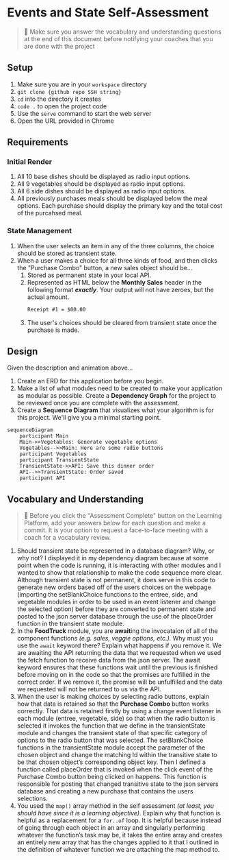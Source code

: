 # Events and State Self-Assessment

> 🧨 Make sure you answer the vocabulary and understanding questions at the end of this document before notifying your coaches that you are done with the project

## Setup

1. Make sure you are in your `workspace` directory
1. `git clone {github repo SSH string}`
1. `cd` into the directory it creates
1. `code .` to open the project code
1. Use the `serve` command to start the web server
1. Open the URL provided in Chrome

## Requirements

### Initial Render

1. All 10 base dishes should be displayed as radio input options.
1. All 9 vegetables should be displayed as radio input options.
1. All 6 side dishes should be displayed as radio input options.
1. All previously purchases meals should be displayed below the meal options. Each purchase should display the primary key and the total cost of the purcahsed meal.

### State Management

1. When the user selects an item in any of the three columns, the choice should be stored as transient state.
1. When a user makes a choice for all three kinds of food, and then clicks the "Purchase Combo" button, a new sales object should be...
    1. Stored as permanent state in your local API.
    1. Represented as HTML below the **Monthly Sales** header in the following format **_exactly_**. Your output will not have zeroes, but the actual amount.
        ```html
        Receipt #1 = $00.00
        ```
   1. The user's choices should be cleared from transient state once the purchase is made.

## Design

Given the description and animation above...

1. Create an ERD for this application before you begin.
1. Make a list of what modules need to be created to make your application as modular as possible. Create a **Dependency Graph** for the project to be reviewed once you are complete with the assessment.
1. Create a **Sequence Diagram** that visualizes what your algorithm is for this project. We'll give you a minimal starting point.

```mermaid
sequenceDiagram
    participant Main
    Main->>Vegetables: Generate vegetable options
    Vegetables-->>Main: Here are some radio buttons
    participant Vegetables
    participant TransientState
    TransientState->>API: Save this dinner order
    API-->>TransientState: Order saved
    participant API
```

## Vocabulary and Understanding

> 🧨 Before you click the "Assessment Complete" button on the Learning Platform, add your answers below for each question and make a commit. It is your option to request a face-to-face meeting with a coach for a vocabulary review.

1. Should transient state be represented in a database diagram? Why, or why not?
   I displayed it in my dependency diagram because at some point when the code is running, it is interacting with other modules and I wanted to show that relationship to make the code sequence more clear. Although transient state is not permanent, it does serve in this code to generate new orders based off of the users choices on the webpage (importing the setBlankChoice functions to the entree, side, and vegetable modules in order to be used in an event listener and change the selected option) before they are converted to permanent state and posted to the json server database through the use of the placeOrder function in the transient state module. 
2. In the **FoodTruck** module, you are **await**ing the invocataion of all of the component functions _(e.g. sales, veggie options, etc.)_. Why must you use the `await` keyword there? Explain what happens if you remove it.
	We are awaiting the API returning the data that we requested when we used the fetch function to receive data from the json server. The await keyword ensures that these functions wait until the previous is finished before moving on in the code so that the promises are fulfilled in the correct order. If we remove it, the promise will be unfulfilled and the data we requested will not be returned to us via the API.
3. When the user is making choices by selecting radio buttons, explain how that data is retained so that the **Purchase Combo** button works correctly.
	That data is retained firstly by using a change event listener in each module (entree, vegetable, side) so that when the radio button is selected it invokes the function that we define in the transientState module and changes the transient state of that specific category of options to the radio button that was selected. The setBlankChoice functions in the transientState module accept the parameter of the chosen object and change the matching Id within the transitive state to be that chosen object’s corresponding object key. Then I defined a function called placeOrder that is invoked when the click event of the Purchase Combo button being clicked on happens. This function is responsible for posting that changed transitive state to the json servers database and creating a new purchase that contains the users selections. 
4. You used the `map()` array method in the self assessment _(at least, you should have since it is a learning objective)_. Explain why that function is helpful as a replacement for a `for..of` loop.
It is helpful because instead of going through each object in an array and singularly performing whatever the function’s task may be, it takes the entire array and creates an entirely new array that has the changes applied to it that I outlined in the definition of whatever function we are attaching the map method to.  
